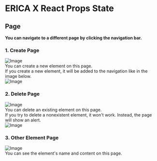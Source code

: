 # ERICA X React Props State

## Page 
<b>You can navigate to a different page by clicking the navigation bar.</b>
### 1. Create Page
![Image](https://github.com/user-attachments/assets/b2cf3fc1-5d6e-46f9-be34-71a2102b7ea5)
<br> 
You can create a new element on this page.
<br>
If you create a new element, it will be added to the navigation like in the image below.
<br>
![Image](https://github.com/user-attachments/assets/485efdc3-4975-47e1-9205-32828e2c69a8)

### 2. Delete Page
![Image](https://github.com/user-attachments/assets/0fc73664-2968-44f4-bc81-2108f2ada18a)
<br>
You can delete an existing element on this page.
<br>
If you try to delete a nonexistent element, it won't work. Instead, the page will show an alert.
<br> 
![Image](https://github.com/user-attachments/assets/05dbedf8-716f-4def-91cf-d26a358207d1)

### 3. Other Element Page
![Image](https://github.com/user-attachments/assets/965f121b-9b5c-46a6-bf55-a377c3ad5439)
<br>
You can see the element's name and content on this page.
